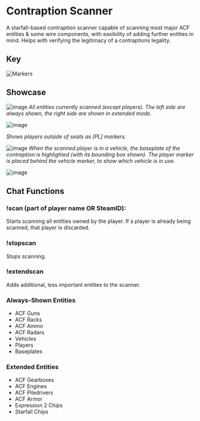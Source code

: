 # Contraption Scanner
A starfall-based contraption scanner capable of scanning most major ACF entities & some wire components, with easibility of adding further entities in mind. Helps with verifying the legitimacy of a contraptions legality.

## Key
![Markers](https://github.com/horizon-technologies/ContraptionScanner/assets/106459595/35364d35-7b98-4ac6-8108-fb35e2c8c3e1)

## Showcase
![image](https://github.com/horizon-technologies/ContraptionScanner/assets/106459595/a18db93f-f897-4b1f-8a0e-363d61183f0b)
*All entities currently scanned (except players). The left side are always shown, the right side are shown in extended mode.*

![image](https://github.com/horizon-technologies/ContraptionScanner/assets/106459595/e9e5306a-f6d1-49ae-b179-4ea02ef8c27d)

*Shows players outside of seats as \[PL\] markers.*

![image](https://github.com/horizon-technologies/ContraptionScanner/assets/106459595/70543e91-ffd4-43dd-9577-d290b7581a8d)
*When the scanned player is in a vehicle, the baseplate of the contraption is highlighted (with its bounding box shown). The player marker is placed  behind the vehicle marker, to show which vehicle is in use.*

![image](https://github.com/horizon-technologies/ContraptionScanner/assets/106459595/dc1eef3d-3e65-4e66-be25-9e105835a5b2)

## Chat Functions
### !scan (part of player name OR SteamID):
Starts scanning all entities owned by the player. If a player is already being scanned, that player is discarded.

### !stopscan
Stops scanning.

### !extendscan
Adds additional, less important entities to the scanner.

### Always-Shown Entities
- ACF Guns
- ACF Racks
- ACF Ammo
- ACF Radars
- Vehicles
- Players
- Baseplates

### Extended Entities
- ACF Gearboxes
- ACF Engines
- ACF Piledrivers
- ACF Armor
- Expression 2 Chips
- Starfall Chips

